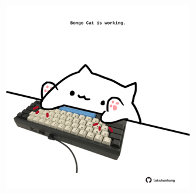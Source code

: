 <!-- built at 07/07/2025, 08:00:48 UTC -->
<p align="center">
  <img width="500" height="500" src="./ReadmeImage.svg">
</p>
